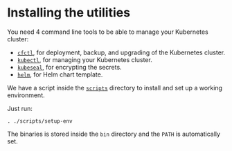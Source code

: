 # Installing the utilities

You need 4 command line tools to be able to manage your Kubernetes cluster:

- [`cfctl`](https://github.com/SquareFactory/cfctl/releases), for deployment, backup, and upgrading of the Kubernetes cluster.
- [`kubectl`](https://kubernetes.io/docs/tasks/tools/#kubectl), for managing your Kubernetes cluster.
- [`kubeseal`](https://github.com/bitnami-labs/sealed-secrets/releases/), for encrypting the secrets.
- [`helm`](https://github.com/helm/helm/releases/), for Helm chart template.

We have a script inside the [`scripts`](https://github.com/deepsquare-io/ClusterFactory/tree/main/scripts) directory to install and set up a working environment.

Just run:

```shell
. ./scripts/setup-env
```

The binaries is stored inside the `bin` directory and the `PATH` is automatically set.
